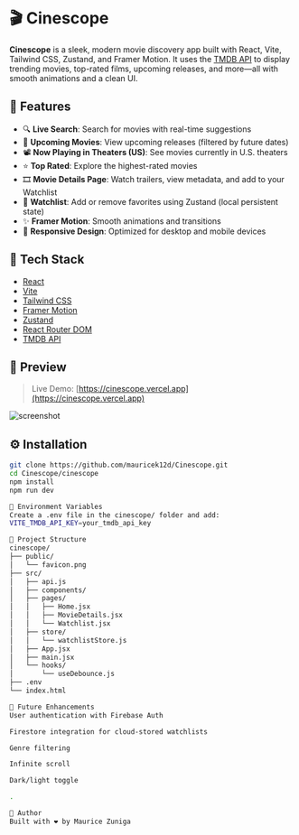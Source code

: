 # 🎬 Cinescope

**Cinescope** is a sleek, modern movie discovery app built with React, Vite, Tailwind CSS, Zustand, and Framer Motion. It uses the [TMDB API](https://www.themoviedb.org/documentation/api) to display trending movies, top-rated films, upcoming releases, and more—all with smooth animations and a clean UI.

## 🚀 Features

- 🔍 **Live Search**: Search for movies with real-time suggestions
- 📅 **Upcoming Movies**: View upcoming releases (filtered by future dates)
- 📽️ **Now Playing in Theaters (US)**: See movies currently in U.S. theaters
- ⭐ **Top Rated**: Explore the highest-rated movies
- 🎞️ **Movie Details Page**: Watch trailers, view metadata, and add to your Watchlist
- 📌 **Watchlist**: Add or remove favorites using Zustand (local persistent state)
- ✨ **Framer Motion**: Smooth animations and transitions
- 📱 **Responsive Design**: Optimized for desktop and mobile devices

## 🧱 Tech Stack

- [React](https://react.dev/)
- [Vite](https://vitejs.dev/)
- [Tailwind CSS](https://tailwindcss.com/)
- [Framer Motion](https://www.framer.com/motion/)
- [Zustand](https://github.com/pmndrs/zustand)
- [React Router DOM](https://reactrouter.com/en/main)
- [TMDB API](https://developer.themoviedb.org/)

## 📸 Preview

> Live Demo: [https://cinescope.vercel.app](https://cinescope.vercel.app)

![screenshot](public/cinescope-preview.png)

## ⚙️ Installation

```bash
git clone https://github.com/mauricek12d/Cinescope.git
cd Cinescope/cinescope
npm install
npm run dev

🔐 Environment Variables
Create a .env file in the cinescope/ folder and add:
VITE_TMDB_API_KEY=your_tmdb_api_key

📁 Project Structure
cinescope/
├── public/
│   └── favicon.png
├── src/
│   ├── api.js
│   ├── components/
│   ├── pages/
│   │   ├── Home.jsx
│   │   ├── MovieDetails.jsx
│   │   └── Watchlist.jsx
│   ├── store/
│   │   └── watchlistStore.js
│   ├── App.jsx
│   ├── main.jsx
│   └── hooks/
│       └── useDebounce.js
├── .env
└── index.html

🧪 Future Enhancements
User authentication with Firebase Auth

Firestore integration for cloud-stored watchlists

Genre filtering

Infinite scroll

Dark/light toggle

.

🙌 Author
Built with ❤️ by Maurice Zuniga




